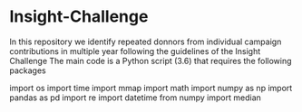 # Insight-Challenge
In this repository we identify repeated donnors from individual campaign contributions in multiple year following the guidelines of the Insight Challenge
The main code is a Python script (3.6) that requires the following packages

import os
import time
import mmap
import math
import numpy as np
import pandas as pd
import re
import datetime
from numpy import median
